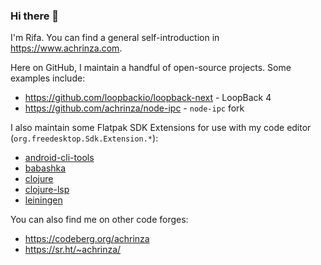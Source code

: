 ### Hi there 👋

I'm Rifa. You can find a general self-introduction in <https://www.achrinza.com>.

Here on GitHub, I maintain a handful of open-source projects. Some examples include:

- https://github.com/loopbackio/loopback-next - LoopBack 4
- https://github.com/achrinza/node-ipc - `node-ipc` fork

I also maintain some Flatpak SDK Extensions for use with my code editor (`org.freedesktop.Sdk.Extension.*`):

- [android-cli-tools](https://github.com/achrinza/org.freedesktop.Sdk.Extension.android-cli-tools)
- [babashka](https://github.com/achrinza/org.freedesktop.Sdk.Extension.babashka)
- [clojure](https://github.com/achrinza/org.freedesktop.Sdk.Extension.clojure)
- [clojure-lsp](https://github.com/achrinza/org.freedesktop.Sdk.Extension.clojure-lsp)
- [leiningen](https://github.com/achrinza/org.freedesktop.Sdk.Extension.leiningen)

You can also find me on other code forges:

- https://codeberg.org/achrinza
- https://sr.ht/~achrinza/

<!--
**achrinza/achrinza** is a ✨ _special_ ✨ repository because its `README.md` (this file) appears on your GitHub profile.

Here are some ideas to get you started:

- 🔭 I’m currently working on ...
- 🌱 I’m currently learning ...
- 👯 I’m looking to collaborate on ...
- 🤔 I’m looking for help with ...
- 💬 Ask me about ...
- 📫 How to reach me: ...
- 😄 Pronouns: ...
- ⚡ Fun fact: ...
-->
